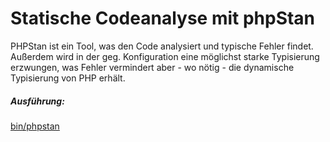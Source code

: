 # Statische Codeanalyse mit phpStan

PHPStan ist ein Tool, was den Code analysiert und typische Fehler findet. Außerdem wird in der geg. Konfiguration eine möglichst starke Typisierung erzwungen, was Fehler vermindert aber - wo nötig - die dynamische Typisierung von PHP erhält.

##### Ausführung:

 [bin/phpstan](../../bin/phpstan) 